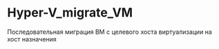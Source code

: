 # Hyper-V_migrate_VM
Последовательная миграция ВМ с целевого хоста виртуализации на хост назначения
